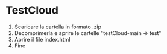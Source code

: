 # TestCloud

1. Scaricare la cartella in formato .zip
2. Decomprimerla e aprire le cartelle "testCloud-main -> test"
3. Aprire il file index.html
4. Fine
